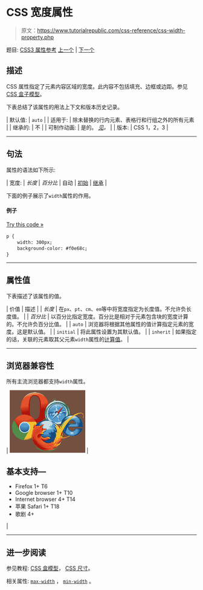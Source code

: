# CSS 宽度属性

> 原文：<https://www.tutorialrepublic.com/css-reference/css-width-property.php>

题目: [CSS3 属性参考](css3-properties.php) [上一个](css-white-space-property.php) | [下一个](css3-word-break-property.php)

## 描述

CSS 属性指定了元素内容区域的宽度。此内容不包括填充、边框或边距。参见 [CSS 盒子模型](../css-tutorial/css-box-model.php)。

下表总结了该属性的用法上下文和版本历史记录。

| 默认值: | `auto` |
| 适用于: | 除未替换的行内元素、表格行和行组之外的所有元素 |
| 继承的: | 不 |
| 可制作动画: | 是的。 [*见*](css-animatable-properties.php)*。* |
| 版本: | CSS 1，2，3 |

* * *

## 句法

属性的语法如下所示:

| 宽度: | *长度* &#124; *百分比* &#124; 自动 &#124; [初始](../definitions.php#initial) &#124; [继承](../definitions.php#inherit) |

下面的例子展示了`width`属性的作用。

#### 例子

[Try this code »](../codelab.php?topic=css&file=width-property "Try this code using online Editor")

```
p {
    width: 300px;
    background-color: #f0e68c;
}
```

* * *

## 属性值

下表描述了该属性的值。

| 价值 | 描述 |
| *长度* | 在`px`、`pt`、`cm`、`em`等中将宽度指定为长度值。不允许负长度值。 |
| *百分比* | 以百分比指定宽度。百分比是相对于元素包含块的宽度计算的。不允许负百分比值。 |
| `auto` | 浏览器将根据其他属性的值计算指定元素的宽度。这是默认值。 |
| `initial` | 将此属性设置为其默认值。 |
| `inherit` | 如果指定的话，关联的元素取其父元素`width`属性的[计算值](../definitions.php#computed-value)。 |

* * *

## 浏览器兼容性

所有主流浏览器都支持`width`属性。

| ![Browsers Icon](img/e9331123c77668c1832e541c2fca1002.png) | 

## 基本支持—

*   Firefox 1+ T6
*   Google browser 1+ T10
*   Internet browser 4+ T14
*   苹果 Safari 1+ T18
*   歌剧 4+

 |

* * *

## 进一步阅读

参见教程: [CSS 盒模型](../css-tutorial/css-box-model.php)， [CSS 尺寸](../css-tutorial/css-dimension.php)。

相关属性: [`max-width`](css-max-width-property.php) ， [`min-width`](css-min-width-property.php) 。